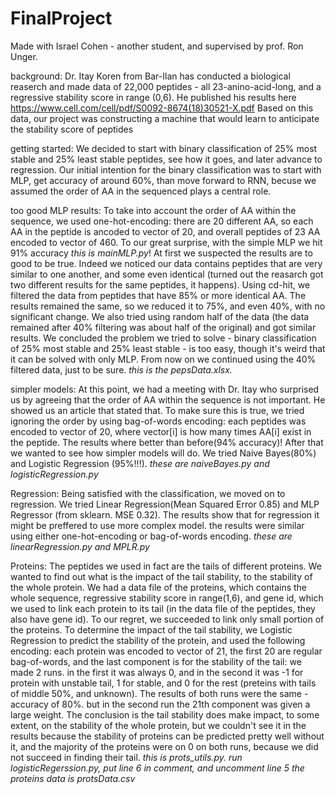 # FinalProject

Made with Israel Cohen - another student, and supervised by prof. Ron Unger.

background:
Dr. Itay Koren from Bar-Ilan has conducted a biological reaserch and made data of 22,000 peptides - all 23-anino-acid-long, and a regressive stability score in range (0,6). He published his results here https://www.cell.com/cell/pdf/S0092-8674(18)30521-X.pdf
Based on this data, our project was constructing a machine that would learn to anticipate the stability score of peptides

getting started:
We decided to start with binary classification of 25% most stable and 25% least stable peptides, see how it goes, and later advance to regression.
Our initial intention for the binary classification was to start with MLP, get accuracy of around 60%, than move forward to RNN, becuse we assumed the order of AA in the sequenced plays a central role.

too good MLP results:
To take into account the order of AA within the sequence, we used one-hot-encoding: there are 20 different AA, so each AA in the peptide is ancoded to vector of 20, and overall peptides of 23 AA encoded to vector of 460.
To our great surprise, with the simple MLP we hit 91% accuracy *this is mainMLP.py*!
At first we suspected the results are to good to be true.
Indeed we noticed our data contains peptides that are very similar to one another, and some even identical (turned out the reasarch got two different results for the same peptides, it happens). Using cd-hit, we filtered the data from peptides that have 85% or more identical AA. The results remained the same, so we reduced it to 75%, and even 40%, with no significant change. We also tried using random half of the data (the data remained after 40% filtering was about half of the original) and got similar results. We concluded the problem we tried to solve - binary classification of 25% most stable and 25% least stable - is too easy, though it's weird that it can be solved with only MLP.
From now on we continued using the 40% filtered data, just to be sure. *this is the pepsData.xlsx.*


simpler models:
At this point, we had a meeting with Dr. Itay who surprised us by agreeing that the order of AA within the sequence is not important. He showed us an article that stated that.
To make sure this is true, we tried ignoring the order by using bag-of-words encoding: each peptides was encoded to vector of 20, where vector[i] is how many times AA[i] exist in the peptide. The results where better than before(94% accuracy)!
After that we wanted to see how simpler models will do. We tried Naive Bayes(80%) and Logistic Regression (95%!!!).
*these are naiveBayes.py and logisticRegression.py*

Regression:
Being satisfied with the classification, we moved on to regression. We tried Linear Regression(Mean Squared Error 0.85) and MLP Regressor (from sklearn. MSE 0.32). The results show that for regression it might be preffered to use more complex model.
the results were similar using either one-hot-encoding or bag-of-words encoding.
*these are linearRegression.py and MPLR.py*

Proteins:
The peptides we used in fact are the tails of different proteins.
We wanted to find out what is the impact of the tail stability, to the stability of the whole protein.
We had a data file of the proteins, which contains the whole sequence, regressive stability score in range(1,6), and gene id, which we used to link each protein to its tail (in the data file of the peptides, they also have gene id).
To our regret, we succeeded to link only small portion of the proteins.
To determine the impact of the tail stability, we Logistic Regression to predict the stability of the protein, and used the following encoding: each protein was encoded to vector of 21, the first 20 are regular bag-of-words, and the last component is for the stability of the tail: we made 2 runs. in the first it was always 0, and in the second it was -1 for protein with unstable tail, 1 for stable, and 0 for the rest (preteins with tails of middle 50%, and unknown).
The results of both runs were the same - accuracy of 80%. but in the second run the 21th component was given a large weight.
The conclusion is the tail stability does make impact, to some extent, on the stability of the whole protein, but we couldn't see it in the results because the stability of proteins can be predicted pretty well without it, and the majority of the proteins were on 0 on both runs, because we did not succeed in finding their tail.
*this is prots_utils.py.  run logisticRegerssion.py, put line 6 in comment, and uncomment line 5*
*the proteins data is protsData.csv*
